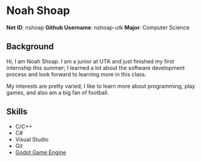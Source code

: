 # Noah Shoap
**Net ID**: nshoap
**Github Username**: nshoap-utk
**Major**: Computer Science

## Background
Hi, I am Noah Shoap.  I am a junior at UTK and just finished my first internship this summer; I learned a lot about the software development process and look forward to learning more in this class.

My interests are pretty varied; I like to learn more about programming, play games, and also am a big fan of football.

## Skills
* C/C++
* C#
* Visual Studio
* Git
* [Godot Game Engine](https://godotengine.org/)
